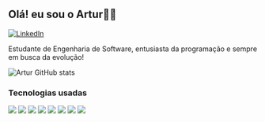 ## Olá! eu sou o Artur👨‍💻

[![LinkedIn](https://img.shields.io/badge/LinkedIn-0077B5?style=for-the-badge&logo=linkedin&logoColor=white)](https://linkedin.com/in/artur-cadorin/)

Estudante de Engenharia de Software, entusiasta da programação e sempre em busca da evolução!

![Artur GitHub stats](https://github-readme-stats.vercel.app/api?username=arturcadorin&show_icons=true&theme=tokyonight)

### Tecnologias usadas

<div>
    <img src="https://img.shields.io/badge/HTML5-E34F26?style=for-the-badge&logo=html5&logoColor=white" />
    <img src="https://img.shields.io/badge/CSS3-1572B6?style=for-the-badge&logo=css3&logoColor=white" />
    <img src="https://img.shields.io/badge/Bootstrap-563D7C?style=for-the-badge&logo=bootstrap&logoColor=white" />
    <img src="https://img.shields.io/badge/JavaScript-F7DF1E?style=for-the-badge&logo=javascript&logoColor=black" />
    <img src="https://img.shields.io/badge/c%23-%23239120.svg?style=for-the-badge&logo=csharp&logoColor=white" />
    <img src="https://img.shields.io/badge/Java-ED8B00?style=for-the-badge&logo=openjdk&logoColor=white" />    
    <img src="https://img.shields.io/badge/SpringBoot-6DB33F?style=flat-square&logo=Spring&logoColor=white" />  
    <img src="https://img.shields.io/badge/MySQL-00000F?style=for-the-badge&logo=mysql&logoColor=white" />
</div>
